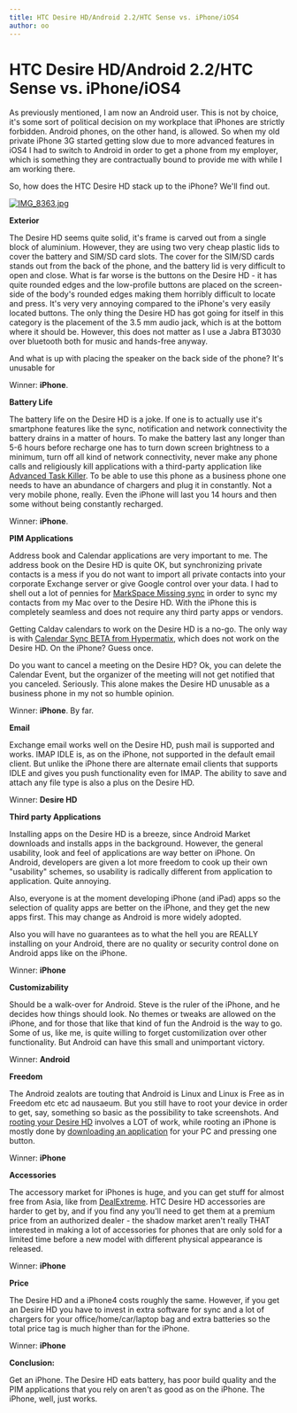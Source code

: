 ```yaml
---
title: HTC Desire HD/Android 2.2/HTC Sense vs. iPhone/iOS4
author: oo
---
```


# HTC Desire HD/Android 2.2/HTC Sense vs. iPhone/iOS4

As previously mentioned, I am now an Android user. This is not by
choice, it's some sort of political decision on my workplace that
iPhones are strictly forbidden. Android phones, on the other hand, is
allowed. So when my old private iPhone 3G started getting slow due to
more advanced features in iOS4 I had to switch to Android in order to
get a phone from my employer, which is something they are
contractually bound to provide me with while I am working there.

So, how does the HTC Desire HD stack up to the iPhone? We'll find out.


[![IMG\_8363.jpg](http://ormset.no/wordpress/wp-content/uploads/2010/12/IMG_8363-tm.jpg)](http://ormset.no/wordpress/wp-content/uploads/2010/12/IMG_8363.jpg)


**Exterior**

The Desire HD seems quite solid, it's frame is carved out from a
single block of aluminium. However, they are using two very cheap
plastic lids to cover the battery and SIM/SD card slots. The cover for
the SIM/SD cards stands out from the back of the phone, and the
battery lid is very difficult to open and close. What is far worse is
the buttons on the Desire HD - it has quite rounded edges and the
low-profile buttons are placed on the screen-side of the body's
rounded edges making them horribly difficult to locate and press. It's
very very annoying compared to the iPhone's very easily located
buttons. The only thing the Desire HD has got going for itself in this
category is the placement of the 3.5 mm audio jack, which is at the
bottom where it should be. However, this does not matter as I use a
Jabra BT3030 over bluetooth both for music and hands-free anyway.

And what is up with placing the speaker on the back side of the phone? It's unusable for

Winner: **iPhone**.

**Battery Life**

The battery life on the Desire HD is a joke. If one is to actually use
it's smartphone features like the sync, notification and network
connectivity the battery drains in a matter of hours. To make the
battery last any longer than 5-6 hours before recharge one has to turn
down screen brightness to a minimum, turn off all kind of network
connectivity, never make any phone calls and religiously kill
applications with a third-party application like 
[Advanced Task Killer](http://www.androidzoom.com/android_applications/productivity/advanced-task-killer_lfv.html). To
be able to use this phone as a business phone one needs to have an
abundance of chargers and plug it in constantly. Not a very mobile
phone, really. Even the iPhone will last you 14 hours and then some
without being constantly recharged.

Winner: **iPhone**.

**PIM Applications**

Address book and Calendar applications are very important to me. The address book on the Desire HD is quite OK, but synchronizing private contacts is
a mess if you do not want to import all private contacts into your corporate Exchange server or give Google control over your data. I had to shell out
a lot of pennies for [MarkSpace Missing sync](http://www.markspace.com/products/android/missing-sync-android.html) in order to sync my contacts from
my Mac over to the Desire HD. With the iPhone this is completely seamless and does not require any third party apps or vendors.

Getting Caldav calendars to work on the Desire HD is a no-go. The only way is with [Calendar Sync BETA from
Hypermatix](http://www.androidzoom.com/android_applications/libraries_and_demo/calendar-caldav-sync-beta_fqks.html), which does not work on the Desire
HD. On the iPhone? Guess once.

Do you want to cancel a meeting on the Desire HD? Ok, you can delete the Calendar Event, but the organizer of the meeting will not get notified that
you canceled. Seriously. This alone makes the Desire HD unusable as a business phone in my not so humble opinion.

Winner: **iPhone**. By far.

**Email**

Exchange email works well on the Desire HD, push mail is supported and works. IMAP IDLE is, as on the iPhone, not supported in the default email
client. But unlike the iPhone there are alternate email clients that supports IDLE and gives you push functionality even for IMAP. The ability to save
and attach any file type is also a plus on the Desire HD.

Winner: **Desire HD**

**Third party Applications**

Installing apps on the Desire HD is a breeze, since Android Market downloads and installs apps in the background. However, the general usability, look
and feel of applications are way better on iPhone. On Android, developers are given a lot more freedom to cook up their own "usability" schemes, so
usability is radically different from application to application. Quite annoying.

Also, everyone is at the moment developing iPhone (and iPad) apps so the selection of quality apps are better on the iPhone, and they get the new apps
first. This may change as Android is more widely adopted.

Also you will have no guarantees as to what the hell you are REALLY installing on your Android, there are no quality or security control done on
Android apps like on the iPhone.

Winner: **iPhone**

**Customizability**

Should be a walk-over for Android. Steve is the ruler of the iPhone, and he decides how things should look. No themes or tweaks are allowed on the
iPhone, and for those that like that kind of fun the Android is the way to go. Some of us, like me, is quite willing to forget customilization over
other functionality. But Android can have this small and unimportant victory.

Winner: **Android**

**Freedom**

The Android zealots are touting that Android is Linux and Linux is Free as in Freedom etc etc ad nausaeum. But you still have to root your device in
order to get, say, something so basic as the possibility to take screenshots. And [rooting your Desire
HD](http://pocketnow.com/android/how-to-root-your-htc-desire-hd) involves a LOT of work, while rooting an iPhone is mostly done by [downloading an
application](http://redsn0w.com/) for your PC and pressing one button.

Winner: **iPhone**

**Accessories**

The accessory market for iPhones is huge, and you can get stuff for almost free from Asia, like from [DealExtreme](http://www.dealextreme.com/). HTC
Desire HD accessories are harder to get by, and if you find any you'll need to get them at a premium price from an authorized dealer - the shadow
market aren't really THAT interested in making a lot of accessories for phones that are only sold for a limited time before a new model with different
physical appearance is released.

Winner: **iPhone**

**Price**

The Desire HD and a iPhone4 costs roughly the same. However, if you get an Desire HD you have to invest in extra software for sync and a lot of
chargers for your office/home/car/laptop bag and extra batteries so the total price tag is much higher than for the iPhone.

Winner: **iPhone**

**Conclusion:**

Get an iPhone. The Desire HD eats battery, has poor build quality and the PIM applications that you rely on aren't as good as on the iPhone. The
iPhone, well, just works.
